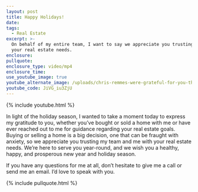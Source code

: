 ```yaml
---
layout: post
title: Happy Holidays!
date:
tags:
  - Real Estate
excerpt: >-
  On behalf of my entire team, I want to say we appreciate you trusting us with
  your real estate needs.
enclosure:
pullquote:
enclosure_type: video/mp4
enclosure_time:
use_youtube_image: true
youtube_alternate_image: /uploads/chris-remmes-were-grateful-for-you-this-holiday-season-youtube.jpg
youtube_code: JiVG_iu3ZjU
---
```


{% include youtube.html %}

In light of the holiday season, I wanted to take a moment today to express my gratitude to you, whether you’ve bought or sold a home with me or have ever reached out to me for guidance regarding your real estate goals. Buying or selling a home is a big decision, one that can be fraught with anxiety, so we appreciate you trusting my team and me with your real estate needs. We’re here to serve you year-round, and we wish you a healthy, happy, and prosperous new year and holiday season.

If you have any questions for me at all, don’t hesitate to give me a call or send me an email. I’d love to speak with you.&nbsp;

{% include pullquote.html %}